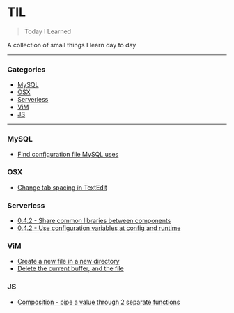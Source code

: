 # TIL

> Today I Learned

A collection of small things I learn day to day

---

### Categories

* [MySQL](#mysql)
* [OSX](#osx)
* [Serverless](#serverless)
* [ViM](#vim)
* [JS](#js)
---

### MySQL

- [Find configuration file MySQL uses](mysql/find-configuration-file.md)

### OSX

- [Change tab spacing in TextEdit](osx/change-tab-spacing-in-textedit.md)

### Serverless

- [0.4.2 - Share common libraries between components](serverless/share-common-libraries-between-components.md)
- [0.4.2 - Use configuration variables at config and runtime](serverless/use-configuration-variables-at-config-and-runtime.md)

### ViM

- [Create a new file in a new directory](vim/create-a-new-file-in-a-new-directory.md)
- [Delete the current buffer, and the file](vim/delete-the-current-buffer-and-the-file.md)

### JS

- [Composition - pipe a value through 2 separate functions](js/pipe-a-value-through-2-separate-functions.md)
